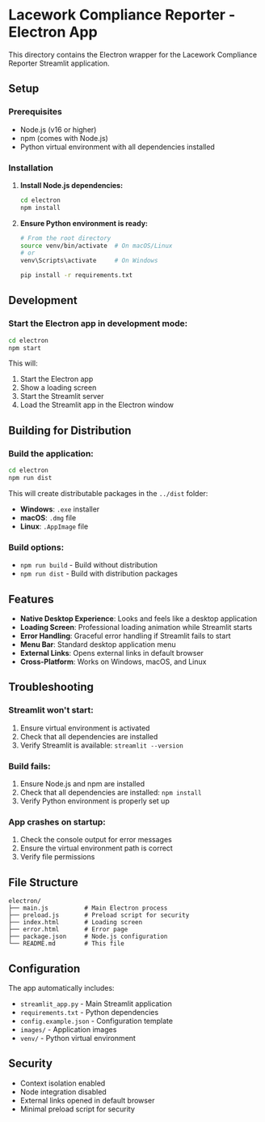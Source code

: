 # Lacework Compliance Reporter - Electron App

This directory contains the Electron wrapper for the Lacework Compliance Reporter Streamlit application.

## Setup

### Prerequisites
- Node.js (v16 or higher)
- npm (comes with Node.js)
- Python virtual environment with all dependencies installed

### Installation

1. **Install Node.js dependencies:**
   ```bash
   cd electron
   npm install
   ```

2. **Ensure Python environment is ready:**
   ```bash
   # From the root directory
   source venv/bin/activate  # On macOS/Linux
   # or
   venv\Scripts\activate     # On Windows
   
   pip install -r requirements.txt
   ```

## Development

### Start the Electron app in development mode:
```bash
cd electron
npm start
```

This will:
1. Start the Electron app
2. Show a loading screen
3. Start the Streamlit server
4. Load the Streamlit app in the Electron window

## Building for Distribution

### Build the application:
```bash
cd electron
npm run dist
```

This will create distributable packages in the `../dist` folder:
- **Windows**: `.exe` installer
- **macOS**: `.dmg` file  
- **Linux**: `.AppImage` file

### Build options:
- `npm run build` - Build without distribution
- `npm run dist` - Build with distribution packages

## Features

- **Native Desktop Experience**: Looks and feels like a desktop application
- **Loading Screen**: Professional loading animation while Streamlit starts
- **Error Handling**: Graceful error handling if Streamlit fails to start
- **Menu Bar**: Standard desktop application menu
- **External Links**: Opens external links in default browser
- **Cross-Platform**: Works on Windows, macOS, and Linux

## Troubleshooting

### Streamlit won't start:
1. Ensure virtual environment is activated
2. Check that all dependencies are installed
3. Verify Streamlit is available: `streamlit --version`

### Build fails:
1. Ensure Node.js and npm are installed
2. Check that all dependencies are installed: `npm install`
3. Verify Python environment is properly set up

### App crashes on startup:
1. Check the console output for error messages
2. Ensure the virtual environment path is correct
3. Verify file permissions

## File Structure

```
electron/
├── main.js          # Main Electron process
├── preload.js       # Preload script for security
├── index.html       # Loading screen
├── error.html       # Error page
├── package.json     # Node.js configuration
└── README.md        # This file
```

## Configuration

The app automatically includes:
- `streamlit_app.py` - Main Streamlit application
- `requirements.txt` - Python dependencies
- `config.example.json` - Configuration template
- `images/` - Application images
- `venv/` - Python virtual environment

## Security

- Context isolation enabled
- Node integration disabled
- External links opened in default browser
- Minimal preload script for security 